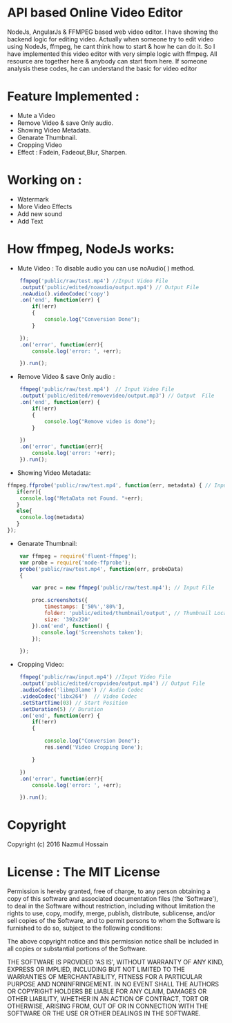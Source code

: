 # API based Online Video Editor


NodeJs, AngularJs & FFMPEG based web video editor. I have showing the backend logic for editing video. Actually when someone try to edit video using NodeJs, ffmpeg, he cant think how to start & how he can do it. So I have implemented this video editor with very simple logic with ffmpeg. All resource are together here & anybody can start from here. If someone analysis these codes, he can understand the basic for video editor<br>


# Feature Implemented :
- Mute a Video
- Remove Video & save Only audio.
- Showing Video Metadata.
- Genarate Thumbnail.
- Cropping Video
- Effect : Fadein, Fadeout,Blur, Sharpen.

# Working on :
- Watermark
- More Video Effects
- Add new sound
- Add Text

# How ffmpeg, NodeJs works:

- Mute Video : To disable audio you can use noAudio( ) method.
```javascript
    ffmpeg('public/raw/test.mp4') //Input Video File
    .output('public/edited/noaudio/output.mp4') // Output File
    .noAudio().videoCodec('copy')
    .on('end', function(err) {
        if(!err)
        {
            console.log("Conversion Done");
        }

    });
    .on('error', function(err){
        console.log('error: ', +err);

    }).run();


```

- Remove Video & save Only audio : 
```javascript
    ffmpeg('public/raw/test.mp4')  // Input Video File
    .output('public/edited/removevideo/output.mp3') // Output  File
    .on('end', function(err) {
        if(!err)
        {
        	console.log("Remove video is done");
        }

    })
    .on('error', function(err){
        console.log('error: '+err);
    }).run();
```  

- Showing Video Metadata:
```javascript
ffmpeg.ffprobe('public/raw/test.mp4', function(err, metadata) { // Input video File
   if(err){
    console.log("MetaData not Found. "+err);
   }
   else{
    console.log(metadata)
   }
});
``` 
- Genarate Thumbnail:
```javascript
    var ffmpeg = require('fluent-ffmpeg'); 
    var probe = require('node-ffprobe');
    probe('public/raw/test.mp4', function(err, probeData) 
    {

        var proc = new ffmpeg('public/raw/test.mp4'); // Input File

        proc.screenshots({
            timestamps: ['50%','80%'],
            folder: 'public/edited/thumbnail/output', // Thumbnail Location
            size: '392x220'
        }).on('end', function() {
           console.log('Screenshots taken');
        });

    });
``` 

- Cropping Video:
```javascript
    ffmpeg('public/raw/input.mp4') //Input Video File
    .output('public/edited/cropvideo/output.mp4') // Output File
    .audioCodec('libmp3lame') // Audio Codec
    .videoCodec('libx264')  // Video Codec
    .setStartTime(03) // Start Position
    .setDuration(5) // Duration
    .on('end', function(err) {
        if(!err)
        {

            console.log("Conversion Done");
            res.send('Video Cropping Done');

        }

    })
    .on('error', function(err){
        console.log('error: ', +err);

    }).run();
```

# Copyright

Copyright (c) 2016 Nazmul Hossain

# License : The MIT License

Permission is hereby granted, free of charge, to any person obtaining a copy of this software and associated documentation files (the 'Software'), to deal in the Software without restriction, including without limitation the rights to use, copy, modify, merge, publish, distribute, sublicense, and/or sell copies of the Software, and to permit persons to whom the Software is furnished to do so, subject to the following conditions:

The above copyright notice and this permission notice shall be included in all copies or substantial portions of the Software.

THE SOFTWARE IS PROVIDED 'AS IS', WITHOUT WARRANTY OF ANY KIND, EXPRESS OR IMPLIED, INCLUDING BUT NOT LIMITED TO THE WARRANTIES OF MERCHANTABILITY, FITNESS FOR A PARTICULAR PURPOSE AND NONINFRINGEMENT. IN NO EVENT SHALL THE AUTHORS OR COPYRIGHT HOLDERS BE LIABLE FOR ANY CLAIM, DAMAGES OR OTHER LIABILITY, WHETHER IN AN ACTION OF CONTRACT, TORT OR OTHERWISE, ARISING FROM, OUT OF OR IN CONNECTION WITH THE SOFTWARE OR THE USE OR OTHER DEALINGS IN THE SOFTWARE.
